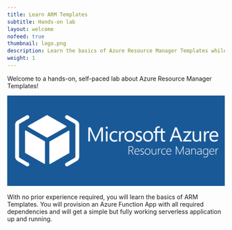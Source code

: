 ```yaml
---
title: Learn ARM Templates
subtitle: Hands-on lab
layout: welcome
nofeed: true
thumbnail: logo.png
description: Learn the basics of Azure Resource Manager Templates while creating serverless infrastructure.
weight: 1
---
```


Welcome to a hands-on, self-paced lab about Azure Resource Manager Templates!

![ARM Templates](logo.png)

With no prior experience required, you will learn the basics of ARM Templates. You will provision an Azure Function App with all required dependencies and will get a simple but fully working serverless application up and running.
